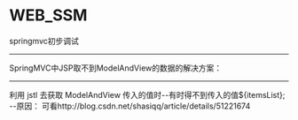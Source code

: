 # WEB_SSM
springmvc初步调试

****************************************************
SpringMVC中JSP取不到ModelAndView的数据的解决方案：
****************************************************
利用 jstl 去获取 ModelAndView 传入的值时--有时得不到传入的值${itemsList};
--原因：
可看http://blog.csdn.net/shasiqq/article/details/51221674
